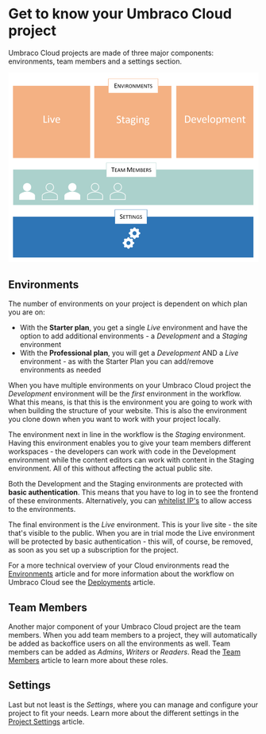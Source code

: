 # Get to know your Umbraco Cloud project

Umbraco Cloud projects are made of three major components: environments, team members and a settings section.

![Project overview](images/project-components.PNG)

## Environments

The number of environments on your project is dependent on which plan you are on:

* With the **Starter plan**, you get a single _Live_ environment and have the option to add additional environments - a _Development_ and a _Staging_ environment
* With the **Professional plan**, you will get a _Development_ AND a _Live_ environment - as with the Starter Plan you can add/remove environments as needed

When you have multiple environments on your Umbraco Cloud project the *Development* environment will be the *first* environment in the workflow. What this means, is that this is the environment you are going to work with when building the structure of your website. This is also the environment you clone down when you want to work with your project locally.

The environment next in line in the workflow is the *Staging* environment. Having this environment enables you to give your team members different workspaces - the developers can work with code in the Development environment while the content editors can work with content in the Staging environment. All of this without affecting the actual public site.

Both the Development and the Staging environments are protected with **basic authentication**. This means that you have to log in to see the frontend of these environments. Alternatively, you can [whitelist IP's](../../Set-up/project-settings/#manage-ip-whitelist) to allow access to the environments.

The final environment is the *Live* environment. This is your live site - the site that's visible to the public. When you are in trial mode the Live environment will be protected by basic authentication - this will, of course, be removed, as soon as you set up a subscription for the project.

For a more technical overview of your Cloud environments read the [Environments](../Environments) article and for more information about the workflow on Umbraco Cloud see the [Deployments](../../Deployment) article.

## Team Members

Another major component of your Umbraco Cloud project are the team members. When you add team members to a project, they will automatically be added as backoffice users on all the environments as well. Team members can be added as *Admins*, *Writers* or *Readers*. Read the [Team Members](../../Set-up/Team-members) article to learn more about these roles.

## Settings

Last but not least is the *Settings*, where you can manage and configure your project to fit your needs. Learn more about the different settings in the [Project Settings](../../Set-up/project-settings) article.
